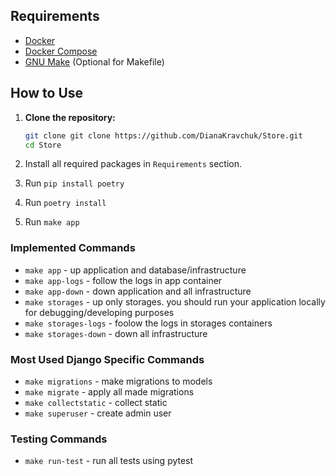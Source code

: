 ## Requirements

-   [Docker](https://www.docker.com/get-started)
-   [Docker Compose](https://docs.docker.com/compose/install/)
-   [GNU Make](https://www.gnu.org/software/make/) (Optional for Makefile)

## How to Use

1. **Clone the repository:**

    ```bash
    git clone git clone https://github.com/DianaKravchuk/Store.git
    cd Store

    ```

2. Install all required packages in `Requirements` section.

3. Run `pip install poetry`

4. Run `poetry install`

5. Run `make app`

### Implemented Commands

-   `make app` - up application and database/infrastructure
-   `make app-logs` - follow the logs in app container
-   `make app-down` - down application and all infrastructure
-   `make storages` - up only storages. you should run your application locally for debugging/developing purposes
-   `make storages-logs` - foolow the logs in storages containers
-   `make storages-down` - down all infrastructure

### Most Used Django Specific Commands

-   `make migrations` - make migrations to models
-   `make migrate` - apply all made migrations
-   `make collectstatic` - collect static
-   `make superuser` - create admin user

### Testing Commands

-   `make run-test` - run all tests using pytest
